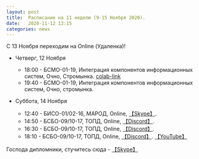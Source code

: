 ```yaml
---
layout: post
title:  Расписание на 11 неделю (9-15 Ноября 2020).
date:   2020-11-12 13:15
categories: news
---
```


С 13 Ноября переходим на Online (Удаленка)!

* Четверг, 12 Ноября
  * 18:00 - БСМО-01-19, Интеграция компонентов информационных систем, Очно, Стромынка. [colab-link](https://colab.research.google.com/drive/1YiDMF24s44ijrQqNDnQ3AnmZzyqNczI4?usp=sharing)
  * 19:40 - БСМО-01-19, Интеграция компонентов информационных систем, Очно, стромынка.
  
* Суббота, 14 Ноября
  * 12:40 - БИСО-01/02-16, МАРОД, Online, [【Skype】](https://join.skype.com/csfK3o6Z7mTX).
  * 14:50 - БСБО-09/10-17, ТОПД,  Online,  [【Discord】](https://discord.gg/V8ZUrmc).
  * 16:30 - БСБО-09/10-17, ТОПД,  Online,  [【Discord】](https://discord.gg/V8ZUrmc).
  * 18:10 - БСБО-09/10-17, ТОПД,  Online,  [【Discord】](https://discord.gg/V8ZUrmc). [【YouTube】](https://youtu.be/xAU_8RllXfg)
  
Господа дипломники, стучитесь сюда - [【Skype】](https://join.skype.com/jVkDp81Gfjjw)
